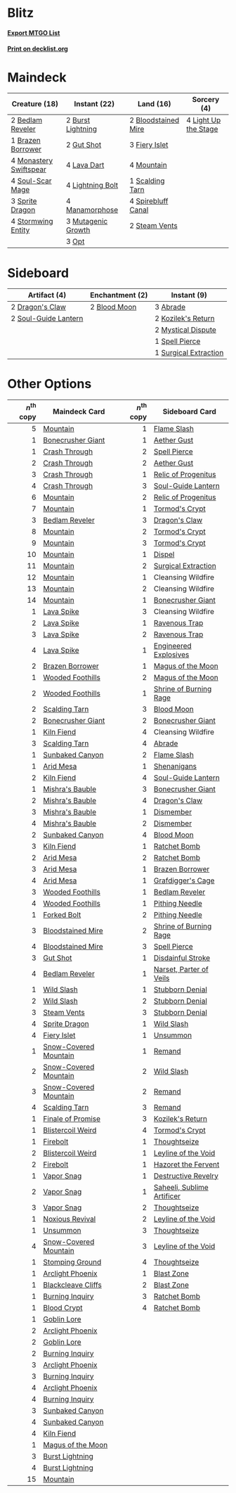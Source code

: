 # Blitz

#### [Export MTGO List](../collection/Blitz/Blitz.txt)
#### [Print on decklist.org](http://decklist.org/?deckmain=2%09Bedlam%20Reveler%0A2%09Bloodstained%20Mire%0A1%09Brazen%20Borrower%0A2%09Burst%20Lightning%0A3%09Fiery%20Islet%0A2%09Gut%20Shot%0A4%09Lava%20Dart%0A4%09Light%20Up%20the%20Stage%0A4%09Lightning%20Bolt%0A4%09Manamorphose%0A4%09Monastery%20Swiftspear%0A4%09Mountain%0A3%09Mutagenic%20Growth%0A3%09Opt%0A1%09Scalding%20Tarn%0A4%09Soul-Scar%20Mage%0A4%09Spirebluff%20Canal%0A3%09Sprite%20Dragon%0A2%09Steam%20Vents%0A4%09Stormwing%20Entity&deckside=3%09Abrade%0A2%09Blood%20Moon%0A2%09Dragon's%20Claw%0A2%09Kozilek's%20Return%0A2%09Mystical%20Dispute%0A2%09Soul-Guide%20Lantern%0A1%09Spell%20Pierce%0A1%09Surgical%20Extraction)
# Maindeck

|                                          Creature (18)                                          |                                        Instant (22)                                         |                                          Land (16)                                           |                                          Sorcery (4)                                          |
|-------------------------------------------------------------------------------------------------|---------------------------------------------------------------------------------------------|----------------------------------------------------------------------------------------------|-----------------------------------------------------------------------------------------------|
|2 [Bedlam Reveler](http://gatherer.wizards.com/Pages/Card/Details.aspx?multiverseid=414415)      |2 [Burst Lightning](http://gatherer.wizards.com/Pages/Card/Details.aspx?multiverseid=397662) |2 [Bloodstained Mire](http://gatherer.wizards.com/Pages/Card/Details.aspx?multiverseid=405094)|4 [Light Up the Stage](http://gatherer.wizards.com/Pages/Card/Details.aspx?multiverseid=457251)|
|1 [Brazen Borrower](http://gatherer.wizards.com/Pages/Card/Details.aspx?multiverseid=473001)     |2 [Gut Shot](http://gatherer.wizards.com/Pages/Card/Details.aspx?multiverseid=397673)        |3 [Fiery Islet](http://gatherer.wizards.com/Pages/Card/Details.aspx?multiverseid=464187)      |                                                                                               |
|4 [Monastery Swiftspear](http://gatherer.wizards.com/Pages/Card/Details.aspx?multiverseid=438706)|4 [Lava Dart](http://gatherer.wizards.com/Pages/Card/Details.aspx?multiverseid=29766)        |4 [Mountain](http://gatherer.wizards.com/Pages/Card/Details.aspx?multiverseid=439859)         |                                                                                               |
|4 [Soul-Scar Mage](http://gatherer.wizards.com/Pages/Card/Details.aspx?multiverseid=426850)      |4 [Lightning Bolt](http://gatherer.wizards.com/Pages/Card/Details.aspx?multiverseid=806)     |1 [Scalding Tarn](http://gatherer.wizards.com/Pages/Card/Details.aspx?multiverseid=405107)    |                                                                                               |
|3 [Sprite Dragon](http://gatherer.wizards.com/Pages/Card/Details.aspx?multiverseid=479731)       |4 [Manamorphose](http://gatherer.wizards.com/Pages/Card/Details.aspx?multiverseid=370568)    |4 [Spirebluff Canal](http://gatherer.wizards.com/Pages/Card/Details.aspx?multiverseid=417822) |                                                                                               |
|4 [Stormwing Entity](http://gatherer.wizards.com/Pages/Card/Details.aspx?multiverseid=488253)    |3 [Mutagenic Growth](http://gatherer.wizards.com/Pages/Card/Details.aspx?multiverseid=397717)|2 [Steam Vents](http://gatherer.wizards.com/Pages/Card/Details.aspx?multiverseid=405109)      |                                                                                               |
|                                                                                                 |3 [Opt](http://gatherer.wizards.com/Pages/Card/Details.aspx?multiverseid=442948)             |                                                                                              |                                                                                               |


# Sideboard

|                                         Artifact (4)                                          |                                   Enchantment (2)                                    |                                          Instant (9)                                           |
|-----------------------------------------------------------------------------------------------|--------------------------------------------------------------------------------------|------------------------------------------------------------------------------------------------|
|2 [Dragon's Claw](http://gatherer.wizards.com/Pages/Card/Details.aspx?multiverseid=129527)     |2 [Blood Moon](http://gatherer.wizards.com/Pages/Card/Details.aspx?multiverseid=45386)|3 [Abrade](http://gatherer.wizards.com/Pages/Card/Details.aspx?multiverseid=430772)             |
|2 [Soul-Guide Lantern](http://gatherer.wizards.com/Pages/Card/Details.aspx?multiverseid=476488)|                                                                                      |2 [Kozilek's Return](http://gatherer.wizards.com/Pages/Card/Details.aspx?multiverseid=407608)   |
|                                                                                               |                                                                                      |2 [Mystical Dispute](http://gatherer.wizards.com/Pages/Card/Details.aspx?multiverseid=473020)   |
|                                                                                               |                                                                                      |1 [Spell Pierce](http://gatherer.wizards.com/Pages/Card/Details.aspx?multiverseid=425876)       |
|                                                                                               |                                                                                      |1 [Surgical Extraction](http://gatherer.wizards.com/Pages/Card/Details.aspx?multiverseid=397706)|


# Other Options

|*n*<sup>th</sup> copy|                                         Maindeck Card                                          |*n*<sup>th</sup> copy|                                           Sideboard Card                                            |
|--------------------:|------------------------------------------------------------------------------------------------|--------------------:|-----------------------------------------------------------------------------------------------------|
|                    5|[Mountain](http://gatherer.wizards.com/Pages/Card/Details.aspx?multiverseid=439859)             |                    1|[Flame Slash](http://gatherer.wizards.com/Pages/Card/Details.aspx?multiverseid=416914)               |
|                    1|[Bonecrusher Giant](http://gatherer.wizards.com/Pages/Card/Details.aspx?multiverseid=473077)    |                    1|[Aether Gust](http://gatherer.wizards.com/Pages/Card/Details.aspx?multiverseid=466796)               |
|                    1|[Crash Through](http://gatherer.wizards.com/Pages/Card/Details.aspx?multiverseid=430777)        |                    2|[Spell Pierce](http://gatherer.wizards.com/Pages/Card/Details.aspx?multiverseid=425876)              |
|                    2|[Crash Through](http://gatherer.wizards.com/Pages/Card/Details.aspx?multiverseid=430777)        |                    2|[Aether Gust](http://gatherer.wizards.com/Pages/Card/Details.aspx?multiverseid=466796)               |
|                    3|[Crash Through](http://gatherer.wizards.com/Pages/Card/Details.aspx?multiverseid=430777)        |                    1|[Relic of Progenitus](http://gatherer.wizards.com/Pages/Card/Details.aspx?multiverseid=174824)       |
|                    4|[Crash Through](http://gatherer.wizards.com/Pages/Card/Details.aspx?multiverseid=430777)        |                    3|[Soul-Guide Lantern](http://gatherer.wizards.com/Pages/Card/Details.aspx?multiverseid=476488)        |
|                    6|[Mountain](http://gatherer.wizards.com/Pages/Card/Details.aspx?multiverseid=439859)             |                    2|[Relic of Progenitus](http://gatherer.wizards.com/Pages/Card/Details.aspx?multiverseid=174824)       |
|                    7|[Mountain](http://gatherer.wizards.com/Pages/Card/Details.aspx?multiverseid=439859)             |                    1|[Tormod's Crypt](http://gatherer.wizards.com/Pages/Card/Details.aspx?multiverseid=389723)            |
|                    3|[Bedlam Reveler](http://gatherer.wizards.com/Pages/Card/Details.aspx?multiverseid=414415)       |                    3|[Dragon's Claw](http://gatherer.wizards.com/Pages/Card/Details.aspx?multiverseid=129527)             |
|                    8|[Mountain](http://gatherer.wizards.com/Pages/Card/Details.aspx?multiverseid=439859)             |                    2|[Tormod's Crypt](http://gatherer.wizards.com/Pages/Card/Details.aspx?multiverseid=389723)            |
|                    9|[Mountain](http://gatherer.wizards.com/Pages/Card/Details.aspx?multiverseid=439859)             |                    3|[Tormod's Crypt](http://gatherer.wizards.com/Pages/Card/Details.aspx?multiverseid=389723)            |
|                   10|[Mountain](http://gatherer.wizards.com/Pages/Card/Details.aspx?multiverseid=439859)             |                    1|[Dispel](http://gatherer.wizards.com/Pages/Card/Details.aspx?multiverseid=401858)                    |
|                   11|[Mountain](http://gatherer.wizards.com/Pages/Card/Details.aspx?multiverseid=439859)             |                    2|[Surgical Extraction](http://gatherer.wizards.com/Pages/Card/Details.aspx?multiverseid=397706)       |
|                   12|[Mountain](http://gatherer.wizards.com/Pages/Card/Details.aspx?multiverseid=439859)             |                    1|Cleansing Wildfire                                                                                   |
|                   13|[Mountain](http://gatherer.wizards.com/Pages/Card/Details.aspx?multiverseid=439859)             |                    2|Cleansing Wildfire                                                                                   |
|                   14|[Mountain](http://gatherer.wizards.com/Pages/Card/Details.aspx?multiverseid=439859)             |                    1|[Bonecrusher Giant](http://gatherer.wizards.com/Pages/Card/Details.aspx?multiverseid=473077)         |
|                    1|[Lava Spike](http://gatherer.wizards.com/Pages/Card/Details.aspx?multiverseid=79084)            |                    3|Cleansing Wildfire                                                                                   |
|                    2|[Lava Spike](http://gatherer.wizards.com/Pages/Card/Details.aspx?multiverseid=79084)            |                    1|[Ravenous Trap](http://gatherer.wizards.com/Pages/Card/Details.aspx?multiverseid=197537)             |
|                    3|[Lava Spike](http://gatherer.wizards.com/Pages/Card/Details.aspx?multiverseid=79084)            |                    2|[Ravenous Trap](http://gatherer.wizards.com/Pages/Card/Details.aspx?multiverseid=197537)             |
|                    4|[Lava Spike](http://gatherer.wizards.com/Pages/Card/Details.aspx?multiverseid=79084)            |                    1|[Engineered Explosives](http://gatherer.wizards.com/Pages/Card/Details.aspx?multiverseid=50139)      |
|                    2|[Brazen Borrower](http://gatherer.wizards.com/Pages/Card/Details.aspx?multiverseid=473001)      |                    1|[Magus of the Moon](http://gatherer.wizards.com/Pages/Card/Details.aspx?multiverseid=136152)         |
|                    1|[Wooded Foothills](http://gatherer.wizards.com/Pages/Card/Details.aspx?multiverseid=405116)     |                    2|[Magus of the Moon](http://gatherer.wizards.com/Pages/Card/Details.aspx?multiverseid=136152)         |
|                    2|[Wooded Foothills](http://gatherer.wizards.com/Pages/Card/Details.aspx?multiverseid=405116)     |                    1|[Shrine of Burning Rage](http://gatherer.wizards.com/Pages/Card/Details.aspx?multiverseid=218018)    |
|                    2|[Scalding Tarn](http://gatherer.wizards.com/Pages/Card/Details.aspx?multiverseid=405107)        |                    3|[Blood Moon](http://gatherer.wizards.com/Pages/Card/Details.aspx?multiverseid=45386)                 |
|                    2|[Bonecrusher Giant](http://gatherer.wizards.com/Pages/Card/Details.aspx?multiverseid=473077)    |                    2|[Bonecrusher Giant](http://gatherer.wizards.com/Pages/Card/Details.aspx?multiverseid=473077)         |
|                    1|[Kiln Fiend](http://gatherer.wizards.com/Pages/Card/Details.aspx?multiverseid=416924)           |                    4|Cleansing Wildfire                                                                                   |
|                    3|[Scalding Tarn](http://gatherer.wizards.com/Pages/Card/Details.aspx?multiverseid=405107)        |                    4|[Abrade](http://gatherer.wizards.com/Pages/Card/Details.aspx?multiverseid=430772)                    |
|                    1|[Sunbaked Canyon](http://gatherer.wizards.com/Pages/Card/Details.aspx?multiverseid=464196)      |                    2|[Flame Slash](http://gatherer.wizards.com/Pages/Card/Details.aspx?multiverseid=416914)               |
|                    1|[Arid Mesa](http://gatherer.wizards.com/Pages/Card/Details.aspx?multiverseid=405092)            |                    1|[Shenanigans](http://gatherer.wizards.com/Pages/Card/Details.aspx?multiverseid=464095)               |
|                    2|[Kiln Fiend](http://gatherer.wizards.com/Pages/Card/Details.aspx?multiverseid=416924)           |                    4|[Soul-Guide Lantern](http://gatherer.wizards.com/Pages/Card/Details.aspx?multiverseid=476488)        |
|                    1|[Mishra's Bauble](http://gatherer.wizards.com/Pages/Card/Details.aspx?multiverseid=122122)      |                    3|[Bonecrusher Giant](http://gatherer.wizards.com/Pages/Card/Details.aspx?multiverseid=473077)         |
|                    2|[Mishra's Bauble](http://gatherer.wizards.com/Pages/Card/Details.aspx?multiverseid=122122)      |                    4|[Dragon's Claw](http://gatherer.wizards.com/Pages/Card/Details.aspx?multiverseid=129527)             |
|                    3|[Mishra's Bauble](http://gatherer.wizards.com/Pages/Card/Details.aspx?multiverseid=122122)      |                    1|[Dismember](http://gatherer.wizards.com/Pages/Card/Details.aspx?multiverseid=382182)                 |
|                    4|[Mishra's Bauble](http://gatherer.wizards.com/Pages/Card/Details.aspx?multiverseid=122122)      |                    2|[Dismember](http://gatherer.wizards.com/Pages/Card/Details.aspx?multiverseid=382182)                 |
|                    2|[Sunbaked Canyon](http://gatherer.wizards.com/Pages/Card/Details.aspx?multiverseid=464196)      |                    4|[Blood Moon](http://gatherer.wizards.com/Pages/Card/Details.aspx?multiverseid=45386)                 |
|                    3|[Kiln Fiend](http://gatherer.wizards.com/Pages/Card/Details.aspx?multiverseid=416924)           |                    1|[Ratchet Bomb](http://gatherer.wizards.com/Pages/Card/Details.aspx?multiverseid=370623)              |
|                    2|[Arid Mesa](http://gatherer.wizards.com/Pages/Card/Details.aspx?multiverseid=405092)            |                    2|[Ratchet Bomb](http://gatherer.wizards.com/Pages/Card/Details.aspx?multiverseid=370623)              |
|                    3|[Arid Mesa](http://gatherer.wizards.com/Pages/Card/Details.aspx?multiverseid=405092)            |                    1|[Brazen Borrower](http://gatherer.wizards.com/Pages/Card/Details.aspx?multiverseid=473001)           |
|                    4|[Arid Mesa](http://gatherer.wizards.com/Pages/Card/Details.aspx?multiverseid=405092)            |                    1|[Grafdigger's Cage](http://gatherer.wizards.com/Pages/Card/Details.aspx?multiverseid=278452)         |
|                    3|[Wooded Foothills](http://gatherer.wizards.com/Pages/Card/Details.aspx?multiverseid=405116)     |                    1|[Bedlam Reveler](http://gatherer.wizards.com/Pages/Card/Details.aspx?multiverseid=414415)            |
|                    4|[Wooded Foothills](http://gatherer.wizards.com/Pages/Card/Details.aspx?multiverseid=405116)     |                    1|[Pithing Needle](http://gatherer.wizards.com/Pages/Card/Details.aspx?multiverseid=129526)            |
|                    1|[Forked Bolt](http://gatherer.wizards.com/Pages/Card/Details.aspx?multiverseid=401702)          |                    2|[Pithing Needle](http://gatherer.wizards.com/Pages/Card/Details.aspx?multiverseid=129526)            |
|                    3|[Bloodstained Mire](http://gatherer.wizards.com/Pages/Card/Details.aspx?multiverseid=405094)    |                    2|[Shrine of Burning Rage](http://gatherer.wizards.com/Pages/Card/Details.aspx?multiverseid=218018)    |
|                    4|[Bloodstained Mire](http://gatherer.wizards.com/Pages/Card/Details.aspx?multiverseid=405094)    |                    3|[Spell Pierce](http://gatherer.wizards.com/Pages/Card/Details.aspx?multiverseid=425876)              |
|                    3|[Gut Shot](http://gatherer.wizards.com/Pages/Card/Details.aspx?multiverseid=397673)             |                    1|[Disdainful Stroke](http://gatherer.wizards.com/Pages/Card/Details.aspx?multiverseid=420705)         |
|                    4|[Bedlam Reveler](http://gatherer.wizards.com/Pages/Card/Details.aspx?multiverseid=414415)       |                    1|[Narset, Parter of Veils](http://gatherer.wizards.com/Pages/Card/Details.aspx?multiverseid=460988)   |
|                    1|[Wild Slash](http://gatherer.wizards.com/Pages/Card/Details.aspx?multiverseid=391959)           |                    1|[Stubborn Denial](http://gatherer.wizards.com/Pages/Card/Details.aspx?multiverseid=386673)           |
|                    2|[Wild Slash](http://gatherer.wizards.com/Pages/Card/Details.aspx?multiverseid=391959)           |                    2|[Stubborn Denial](http://gatherer.wizards.com/Pages/Card/Details.aspx?multiverseid=386673)           |
|                    3|[Steam Vents](http://gatherer.wizards.com/Pages/Card/Details.aspx?multiverseid=405109)          |                    3|[Stubborn Denial](http://gatherer.wizards.com/Pages/Card/Details.aspx?multiverseid=386673)           |
|                    4|[Sprite Dragon](http://gatherer.wizards.com/Pages/Card/Details.aspx?multiverseid=479731)        |                    1|[Wild Slash](http://gatherer.wizards.com/Pages/Card/Details.aspx?multiverseid=391959)                |
|                    4|[Fiery Islet](http://gatherer.wizards.com/Pages/Card/Details.aspx?multiverseid=464187)          |                    1|[Unsummon](http://gatherer.wizards.com/Pages/Card/Details.aspx?multiverseid=136218)                  |
|                    1|[Snow-Covered Mountain](http://gatherer.wizards.com/Pages/Card/Details.aspx?multiverseid=121233)|                    1|[Remand](http://gatherer.wizards.com/Pages/Card/Details.aspx?multiverseid=380255)                    |
|                    2|[Snow-Covered Mountain](http://gatherer.wizards.com/Pages/Card/Details.aspx?multiverseid=121233)|                    2|[Wild Slash](http://gatherer.wizards.com/Pages/Card/Details.aspx?multiverseid=391959)                |
|                    3|[Snow-Covered Mountain](http://gatherer.wizards.com/Pages/Card/Details.aspx?multiverseid=121233)|                    2|[Remand](http://gatherer.wizards.com/Pages/Card/Details.aspx?multiverseid=380255)                    |
|                    4|[Scalding Tarn](http://gatherer.wizards.com/Pages/Card/Details.aspx?multiverseid=405107)        |                    3|[Remand](http://gatherer.wizards.com/Pages/Card/Details.aspx?multiverseid=380255)                    |
|                    1|[Finale of Promise](http://gatherer.wizards.com/Pages/Card/Details.aspx?multiverseid=461054)    |                    3|[Kozilek's Return](http://gatherer.wizards.com/Pages/Card/Details.aspx?multiverseid=407608)          |
|                    1|[Blistercoil Weird](http://gatherer.wizards.com/Pages/Card/Details.aspx?multiverseid=289222)    |                    4|[Tormod's Crypt](http://gatherer.wizards.com/Pages/Card/Details.aspx?multiverseid=389723)            |
|                    1|[Firebolt](http://gatherer.wizards.com/Pages/Card/Details.aspx?multiverseid=189236)             |                    1|[Thoughtseize](http://gatherer.wizards.com/Pages/Card/Details.aspx?multiverseid=438676)              |
|                    2|[Blistercoil Weird](http://gatherer.wizards.com/Pages/Card/Details.aspx?multiverseid=289222)    |                    1|[Leyline of the Void](http://gatherer.wizards.com/Pages/Card/Details.aspx?multiverseid=107682)       |
|                    2|[Firebolt](http://gatherer.wizards.com/Pages/Card/Details.aspx?multiverseid=189236)             |                    1|[Hazoret the Fervent](http://gatherer.wizards.com/Pages/Card/Details.aspx?multiverseid=426838)       |
|                    1|[Vapor Snag](http://gatherer.wizards.com/Pages/Card/Details.aspx?multiverseid=249373)           |                    1|[Destructive Revelry](http://gatherer.wizards.com/Pages/Card/Details.aspx?multiverseid=373351)       |
|                    2|[Vapor Snag](http://gatherer.wizards.com/Pages/Card/Details.aspx?multiverseid=249373)           |                    1|[Saheeli, Sublime Artificer](http://gatherer.wizards.com/Pages/Card/Details.aspx?multiverseid=461161)|
|                    3|[Vapor Snag](http://gatherer.wizards.com/Pages/Card/Details.aspx?multiverseid=249373)           |                    2|[Thoughtseize](http://gatherer.wizards.com/Pages/Card/Details.aspx?multiverseid=438676)              |
|                    1|[Noxious Revival](http://gatherer.wizards.com/Pages/Card/Details.aspx?multiverseid=230067)      |                    2|[Leyline of the Void](http://gatherer.wizards.com/Pages/Card/Details.aspx?multiverseid=107682)       |
|                    1|[Unsummon](http://gatherer.wizards.com/Pages/Card/Details.aspx?multiverseid=136218)             |                    3|[Thoughtseize](http://gatherer.wizards.com/Pages/Card/Details.aspx?multiverseid=438676)              |
|                    4|[Snow-Covered Mountain](http://gatherer.wizards.com/Pages/Card/Details.aspx?multiverseid=121233)|                    3|[Leyline of the Void](http://gatherer.wizards.com/Pages/Card/Details.aspx?multiverseid=107682)       |
|                    1|[Stomping Ground](http://gatherer.wizards.com/Pages/Card/Details.aspx?multiverseid=405110)      |                    4|[Thoughtseize](http://gatherer.wizards.com/Pages/Card/Details.aspx?multiverseid=438676)              |
|                    1|[Arclight Phoenix](http://gatherer.wizards.com/Pages/Card/Details.aspx?multiverseid=452841)     |                    1|[Blast Zone](http://gatherer.wizards.com/Pages/Card/Details.aspx?multiverseid=461171)                |
|                    1|[Blackcleave Cliffs](http://gatherer.wizards.com/Pages/Card/Details.aspx?multiverseid=209401)   |                    2|[Blast Zone](http://gatherer.wizards.com/Pages/Card/Details.aspx?multiverseid=461171)                |
|                    1|[Burning Inquiry](http://gatherer.wizards.com/Pages/Card/Details.aspx?multiverseid=191096)      |                    3|[Ratchet Bomb](http://gatherer.wizards.com/Pages/Card/Details.aspx?multiverseid=370623)              |
|                    1|[Blood Crypt](http://gatherer.wizards.com/Pages/Card/Details.aspx?multiverseid=97102)           |                    4|[Ratchet Bomb](http://gatherer.wizards.com/Pages/Card/Details.aspx?multiverseid=370623)              |
|                    1|[Goblin Lore](http://gatherer.wizards.com/Pages/Card/Details.aspx?multiverseid=135221)          |                     |                                                                                                     |
|                    2|[Arclight Phoenix](http://gatherer.wizards.com/Pages/Card/Details.aspx?multiverseid=452841)     |                     |                                                                                                     |
|                    2|[Goblin Lore](http://gatherer.wizards.com/Pages/Card/Details.aspx?multiverseid=135221)          |                     |                                                                                                     |
|                    2|[Burning Inquiry](http://gatherer.wizards.com/Pages/Card/Details.aspx?multiverseid=191096)      |                     |                                                                                                     |
|                    3|[Arclight Phoenix](http://gatherer.wizards.com/Pages/Card/Details.aspx?multiverseid=452841)     |                     |                                                                                                     |
|                    3|[Burning Inquiry](http://gatherer.wizards.com/Pages/Card/Details.aspx?multiverseid=191096)      |                     |                                                                                                     |
|                    4|[Arclight Phoenix](http://gatherer.wizards.com/Pages/Card/Details.aspx?multiverseid=452841)     |                     |                                                                                                     |
|                    4|[Burning Inquiry](http://gatherer.wizards.com/Pages/Card/Details.aspx?multiverseid=191096)      |                     |                                                                                                     |
|                    3|[Sunbaked Canyon](http://gatherer.wizards.com/Pages/Card/Details.aspx?multiverseid=464196)      |                     |                                                                                                     |
|                    4|[Sunbaked Canyon](http://gatherer.wizards.com/Pages/Card/Details.aspx?multiverseid=464196)      |                     |                                                                                                     |
|                    4|[Kiln Fiend](http://gatherer.wizards.com/Pages/Card/Details.aspx?multiverseid=416924)           |                     |                                                                                                     |
|                    1|[Magus of the Moon](http://gatherer.wizards.com/Pages/Card/Details.aspx?multiverseid=136152)    |                     |                                                                                                     |
|                    3|[Burst Lightning](http://gatherer.wizards.com/Pages/Card/Details.aspx?multiverseid=397662)      |                     |                                                                                                     |
|                    4|[Burst Lightning](http://gatherer.wizards.com/Pages/Card/Details.aspx?multiverseid=397662)      |                     |                                                                                                     |
|                   15|[Mountain](http://gatherer.wizards.com/Pages/Card/Details.aspx?multiverseid=439859)             |                     |                                                                                                     |

